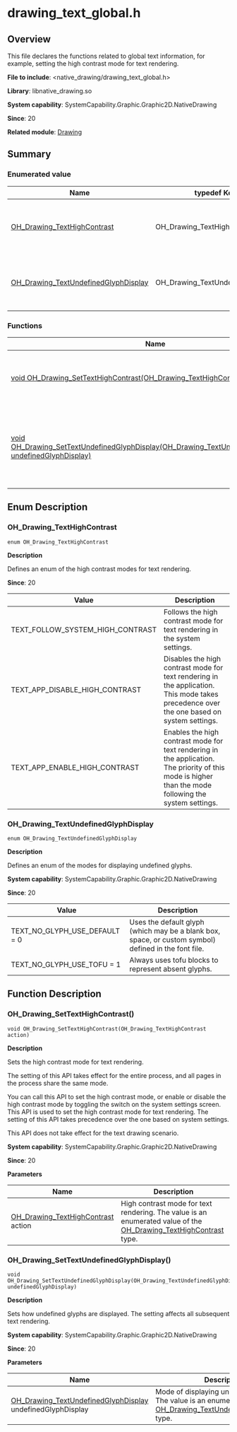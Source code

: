 # drawing_text_global.h
<!--Kit: ArkGraphics 2D-->
<!--Subsystem: Graphics-->
<!--Owner: @oh_wangxk; @gmiao522; @Lem0nC-->
<!--Designer: @liumingxiang-->
<!--Tester: @yhl0101-->
<!--Adviser: @ge-yafang-->
## Overview

This file declares the functions related to global text information, for example, setting the high contrast mode for text rendering.

**File to include**: <native_drawing/drawing_text_global.h>

**Library**: libnative_drawing.so

**System capability**: SystemCapability.Graphic.Graphic2D.NativeDrawing

**Since**: 20

**Related module**: [Drawing](capi-drawing.md)

## Summary

### Enumerated value

| Name| typedef Keyword| Description|
| -- | -- | -- |
| [OH_Drawing_TextHighContrast](#oh_drawing_texthighcontrast) | OH_Drawing_TextHighContrast | Enum of the high contrast modes for text rendering.|
| [OH_Drawing_TextUndefinedGlyphDisplay](#oh_drawing_textundefinedglyphdisplay) | OH_Drawing_TextUndefinedGlyphDisplay | Enum of the modes for displaying undefined glyphs.|

### Functions

| Name| Description|
| -- | -- |
| [void OH_Drawing_SetTextHighContrast(OH_Drawing_TextHighContrast action)](#oh_drawing_settexthighcontrast) | Sets the high contrast mode for text rendering.|
| [void OH_Drawing_SetTextUndefinedGlyphDisplay(OH_Drawing_TextUndefinedGlyphDisplay undefinedGlyphDisplay)](#oh_drawing_settextundefinedglyphdisplay) | Sets how undefined glyphs are displayed. The setting affects all subsequent text rendering.|

## Enum Description

### OH_Drawing_TextHighContrast

```
enum OH_Drawing_TextHighContrast
```

**Description**

Defines an enum of the high contrast modes for text rendering.

**Since**: 20

| Value| Description|
| -- | -- |
| TEXT_FOLLOW_SYSTEM_HIGH_CONTRAST | Follows the high contrast mode for text rendering in the system settings.|
| TEXT_APP_DISABLE_HIGH_CONTRAST | Disables the high contrast mode for text rendering in the application. This mode takes precedence over the one based on system settings.|
| TEXT_APP_ENABLE_HIGH_CONTRAST | Enables the high contrast mode for text rendering in the application. The priority of this mode is higher than the mode following the system settings.|

### OH_Drawing_TextUndefinedGlyphDisplay

```
enum OH_Drawing_TextUndefinedGlyphDisplay
```

**Description**

Defines an enum of the modes for displaying undefined glyphs.

**System capability**: SystemCapability.Graphic.Graphic2D.NativeDrawing

**Since**: 20

| Value| Description|
| -- | -- |
| TEXT_NO_GLYPH_USE_DEFAULT = 0 | Uses the default glyph (which may be a blank box, space, or custom symbol) defined in the font file.|
| TEXT_NO_GLYPH_USE_TOFU = 1 | Always uses tofu blocks to represent absent glyphs.|

## Function Description

### OH_Drawing_SetTextHighContrast()

```
void OH_Drawing_SetTextHighContrast(OH_Drawing_TextHighContrast action)
```

**Description**

Sets the high contrast mode for text rendering.

The setting of this API takes effect for the entire process, and all pages in the process share the same mode.

You can call this API to set the high contrast mode, or enable or disable the high contrast mode by toggling the switch on the system settings screen. This API is used to set the high contrast mode for text rendering. The setting of this API takes precedence over the one based on system settings.

This API does not take effect for the text drawing scenario.

**System capability**: SystemCapability.Graphic.Graphic2D.NativeDrawing

**Since**: 20


**Parameters**

| Name| Description|
| -- | -- |
| [OH_Drawing_TextHighContrast](#oh_drawing_texthighcontrast) action | High contrast mode for text rendering. The value is an enumerated value of the [OH_Drawing_TextHighContrast](#oh_drawing_texthighcontrast) type.|

### OH_Drawing_SetTextUndefinedGlyphDisplay()

```
void OH_Drawing_SetTextUndefinedGlyphDisplay(OH_Drawing_TextUndefinedGlyphDisplay undefinedGlyphDisplay)
```

**Description**

Sets how undefined glyphs are displayed. The setting affects all subsequent text rendering.

**System capability**: SystemCapability.Graphic.Graphic2D.NativeDrawing

**Since**: 20


**Parameters**

| Name| Description|
| -- | -- |
| [OH_Drawing_TextUndefinedGlyphDisplay](#oh_drawing_textundefinedglyphdisplay) undefinedGlyphDisplay | Mode of displaying undefined glyphs. The value is an enumerated value of the [OH_Drawing_TextUndefinedGlyphDisplay](#oh_drawing_textundefinedglyphdisplay) type.|
